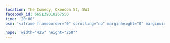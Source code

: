 ```yaml
---
location: The Comedy, Oxendon St, SW1
facebook_id: 665139010267550
time: '20:00'
osm: '<iframe frameborder="0" scrolling="no" marginheight="0" marginwidth="0" src="http://www.openstreetmap.org/export/embed.html?bbox=-0.13479173183441162%2C51.508699054537175%2C-0.12928783893585205%2C51.51087255582464&amp;layer=mapnik&amp;marker=51.50978581814237%2C-0.13203978538513184" style="border: 1px solid black"></iframe><br/><small><a href="http://www.openstreetmap.org/?mlat=51.50979&amp;mlon=-0.13204#map=18/51.50979/-0.13204">View Larger Map</a></small>'

nope: 'width="425" height="250"'
---
```

